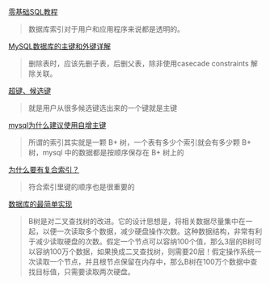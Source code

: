 [零基础SQL教程](https://www.liaoxuefeng.com/wiki/1177760294764384)
>数据库索引对于用户和应用程序来说都是透明的。

[MySQL数据库的主键和外键详解](https://zhuanlan.zhihu.com/p/114834741)
>删除表时，应该先删子表，后删父表，除非使用casecade constraints 解除关联。

[超键、候选键](https://blog.csdn.net/jerry11112/article/details/78160771)
>就是用户从很多候选键选出来的一个键就是主键

[mysql为什么建议使用自增主键](https://zhuanlan.zhihu.com/p/71022670)
>所谓的索引其实就是一颗 B+ 树，一个表有多少个索引就会有多少颗 B+ 树，mysql 中的数据都是按顺序保存在 B+ 树上的

[为什么要有复合索引？](https://blog.csdn.net/wanghao112956/article/details/97889572)
>符合索引里键的顺序也是很重要的

[数据库的最简单实现](http://www.ruanyifeng.com/blog/2014/07/database_implementation.html)
>B树是对二叉查找树的改进。它的设计思想是，将相关数据尽量集中在一起，以便一次读取多个数据，减少硬盘操作次数。这种数据结构，非常有利于减少读取硬盘的次数。假定一个节点可以容纳100个值，那么3层的B树可以容纳100万个数据，如果换成二叉查找树，则需要20层！假定操作系统一次读取一个节点，并且根节点保留在内存中，那么B树在100万个数据中查找目标值，只需要读取两次硬盘。
